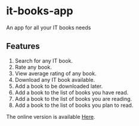 it-books-app
===================

An app for all your IT books needs

## Features
1. Search for any IT book.
2. Rate any book.
3. View average rating of any book.
4. Download any IT book available.
5. Add a book to be downloaded later.
6. Add a book to the list of books you have read.
7. Add a book to the list of books you are reading.
8. Add a book to the list of books you plan to read.

The online version is available [Here](http://it-books-app.heroku.com).


